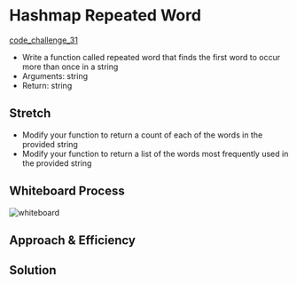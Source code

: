 # Hashmap Repeated Word

[code_challenge_31](https://canvas.instructure.com/courses/3826570/assignments/26339207?return_to=https%3A%2F%2Fcanvas.instructure.com%2Fcalendar%23view_name%3Dmonth%26view_start%3D2022-03-12)

- Write a function called repeated word that finds the first word to occur more than once in a string
- Arguments: string
- Return: string

## Stretch

- Modify your function to return a count of each of the words in the provided string
- Modify your function to return a list of the words most frequently used in the provided string

## Whiteboard Process

![whiteboard](hashmap_repeated_word.png)

## Approach & Efficiency
<!-- What approach did you take? Why? What is the Big O space/time for this approach? -->

## Solution
<!-- Show how to run your code, and examples of it in action -->
